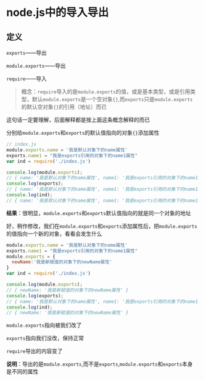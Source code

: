 # node.js中的导入导出

## 定义

`exports`——导出

`module.exports`——导出

`require`——导入

> 概念：`require`导入的是`module.exports`的值，或是基本类型，或是引用类型，默认`module.exports`是一个空对象`{}`,而`exports`只是`module.exports`的默认空对象`{}`的引用（地址）而已

这句话一定要理解，后面解释都是按上面这条概念解释的而已



分别给`module.exports`和`exports`的默认值指向的对象`{}`添加属性

```js
// index.js
module.exports.name = '我是默认对象下的name属性'
exports.name1 = "我是exports引用的对象下的name1属性"
var ind = require('./index.js')

console.log(module.exports);
// { name: '我是默认对象下的name属性', name1: '我是exports引用的对象下的name1属性' }
console.log(exports);
// { name: '我是默认对象下的name属性', name1: '我是exports引用的对象下的name1属性' }
console.log(ind);
// { name: '我是默认对象下的name属性', name1: '我是exports引用的对象下的name1属性' }

``` 

**结果**：很明显，`module.exports`和`exports`默认值指向的就是同一个对象的地址

好，稍作修改，我们在`module.exports`和`exports`添加属性后，把`module.exports`的值指向一个新的对象，看看会发生什么

```js
module.exports.name = '我是默认对象下的name属性'
exports.name1 = "我是exports引用的对象下的name1属性"
module.exports = {
  newName:'我是新赋值的对象下的newName属性'
}
var ind = require('./index.js')

console.log(module.exports);
// { newName: '我是新赋值的对象下的newName属性' }
console.log(exports);
// { name: '我是默认对象下的name属性', name1: '我是exports引用的对象下的name1属性' }
console.log(ind);
// { newName: '我是新赋值的对象下的newName属性' }
```

`module.exports`指向被我们改了

`exports`指向我们没改，保持正常

`require`导出的内容变了

**说明**：导出的是`module.exports`,而不是`exports`,`module.exports`和`exports`本身是不同的属性
